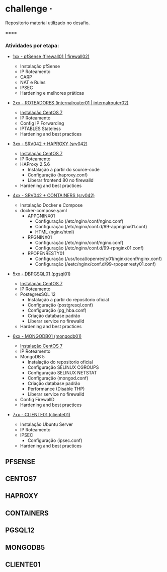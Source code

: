 
# challenge &middot; 

Repositorio material utilizado no desafio.

====

### Atividades por etapa:

- [1xx - pfSense (firewall01 | firewall02)](#PFSENSE)
  - Instalação pfSense
  - IP Roteamento
  - CARP
  - NAT e Rules
  - IPSEC
  - Hardening e melhores práticas


- [2xx - ROTEADORES (internalrouter01 | internalrouter02)](#ROTEADORES)
  - [Instalação CentOS 7](#CENTOS7)
  - IP Roteamento
  - Config IP Forwarding
  - IPTABLES Stateless
  - Hardening and best practices


- [3xx - SRV042 + HAPROXY (srv042)](#HAPROXY)
  - [Instalação CentOS 7](#CENTOS7)
  - IP Roteamento
  - HAProxy 2.5.6
    - Instalação a partir do source-code
    - Configuração (haproxy.conf)
    - Liberar frontend 80 no firewalld
  - Hardening and best practices


- [4xx - SRV042 + CONTAINERS (srv042)](#CONTAINERS)
  - Instalação Docker e Compose
  - docker-compose.yaml
    - APPGNINX01
      - Configuração (/etc/nginx/conf/nginx.conf)
      - Configuração (/etc/nginx/conf.d/99-appnginx01.conf)
      - HTML (nginx/html)
    - RPGNINX01
      - Configuração (/etc/nginx/conf/nginx.conf)
      - Configuração (/etc/nginx/conf.d/99-rpnginx01.conf)
    - RPOPENRESTY01
      - Configuração (/usr/local/openresty01/nginx/conf/nginx.conf)
      - Configuração (/eetc/nginx/conf.d/99-rpopenresty01.conf)


- [5xx - DBPGSQL01 (pgsql01)](#PGSQL12)
  - [Instalação CentOS 7](#CENTOS7)
  - IP Roteamento
  - PostegresSQL 12
    - Instalação a partir do repositorio oficial
    - Configuração (postgresql.conf)
    - Configuração (pg_hba.conf)
    - Criação database padrão
    - Liberar service no firewalld
  - Hardening and best practices


- [6xx - MONGODB01 (mongodb01)](#MONGODB5)
  - [Instalação CentOS 7](#CENTOS7)
  - IP Roteamento
  - MongoDB 5
    - Instalação  do repositorio oficial
    - Configuração SELINUX CGROUPS
    - Configuração SELINUX NETSTAT
    - Configuração (mongod.conf)
    - Criação database padrão
    - Performance (Disable THP)
    - Liberar service no firewalld
  - Config FirewallD
  - Hardening and best practices


- [7xx - CLIENTE01 (cliente01)](#CLIENTE01)
  - Instalação Ubuntu Server
  - IP Roteamento
  - IPSEC
    - Configuração (ipsec.conf)
  - Hardening and best practices


## PFSENSE

## CENTOS7

## HAPROXY

## CONTAINERS

## PGSQL12

## MONGODB5

## CLIENTE01

